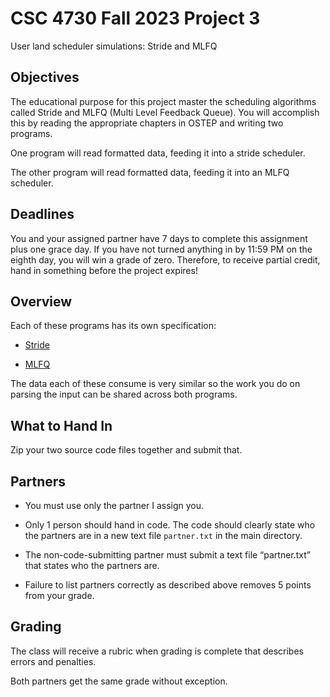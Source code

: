 # CSC 4730 Fall 2023 Project 3

User land scheduler simulations: Stride and MLFQ

## Objectives

The educational purpose for this project master the scheduling
algorithms called Stride and MLFQ (Multi Level Feedback Queue).
You will accomplish this by reading the appropriate chapters in
OSTEP and writing two programs.

One program will read formatted data, feeding it into a stride
scheduler.

The other program will read formatted data, feeding it into an MLFQ
scheduler.

## Deadlines

You and your assigned partner have 7 days to complete this assignment
plus one grace day. If you have not turned anything in by 11:59 PM on
the eighth day, you will win a grade of zero. Therefore, to receive
partial credit, hand in something before the project expires!

## Overview

Each of these programs has its own specification:

* [Stride](./stride.md)

* [MLFQ](./mlfq.md)

The data each of these consume is very similar so the work you do on
parsing the input can be shared across both programs.

## What to Hand In

Zip your two source code files together and submit that.

## Partners

* You must use only the partner I assign you.

* Only 1 person should hand in code. The code should clearly state who
  the partners are in a new text file `partner.txt` in the main
  directory.

* The non-code-submitting partner must submit a text file “partner.txt”
  that states who the partners are.

* Failure to list partners correctly as described above removes 5 points
  from your grade.

## Grading

The class will receive a rubric when grading is complete that describes
errors and penalties.

Both partners get the same grade without exception.
